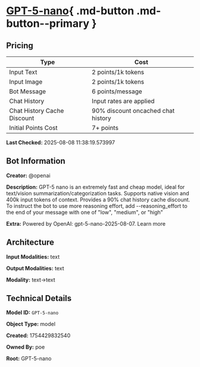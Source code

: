 # [GPT-5-nano](https://poe.com/GPT-5-nano){ .md-button .md-button--primary }

## Pricing

| Type | Cost |
|------|------|
| Input Text | 2 points/1k tokens |
| Input Image | 2 points/1k tokens |
| Bot Message | 6 points/message |
| Chat History | Input rates are applied |
| Chat History Cache Discount | 90% discount oncached chat history |
| Initial Points Cost | 7+ points |

**Last Checked:** 2025-08-08 11:38:19.573997


## Bot Information

**Creator:** @openai

**Description:** GPT-5 nano is an extremely fast and cheap model, ideal for text/vision summarization/categorization tasks. Supports native vision and 400k input tokens of context. Provides a 90% chat history cache discount.
To instruct the bot to use more reasoning effort, add --reasoning_effort to the end of your message with one of "low", "medium", or "high"

**Extra:** Powered by OpenAI: gpt-5-nano-2025-08-07. Learn more


## Architecture

**Input Modalities:** text

**Output Modalities:** text

**Modality:** text->text


## Technical Details

**Model ID:** `GPT-5-nano`

**Object Type:** model

**Created:** 1754429832540

**Owned By:** poe

**Root:** GPT-5-nano
